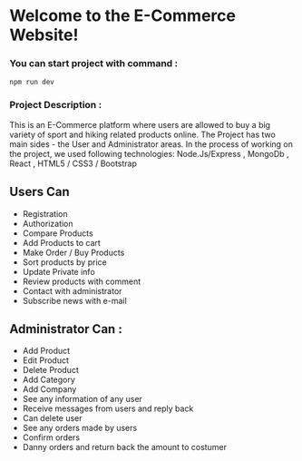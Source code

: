 Welcome to the E-Commerce Website!
===================================

### You can start project with command :
	npm run dev

### Project Description :

This is an E-Commerce platform where users are allowed to buy a big variety of sport and hiking related products online. The Project has two main sides - the User and Administrator areas. In the process of working on the project, we used following technologies: Node.Js/Express , MongoDb , React , HTML5 / CSS3 / Bootstrap

		

Users Can
------------
* Registration
* Authorization
* Compare Products
* Add Products to cart
* Make Order / Buy Products
* Sort products by price
* Update Private info
* Review products with comment
* Contact with administrator
* Subscribe news with e-mail


Administrator Can :
------------
* Add Product
* Edit Product
* Delete Product
* Add Category
* Add Company
* See any information of any user
* Receive messages from users and reply back
* Can delete user
* See any orders made by users
* Confirm orders 
* Danny orders and return back the amount to costumer 

